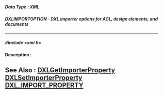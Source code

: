 ##### Data Type : XML
##### DXLIMPORTOPTION - DXL importer options for ACL, design elements, and documents
---
##### #include <xml.h>
**Description :**

**See Also :**
[DXLGetImporterProperty](D:/md_files/DXLGetImporterProperty.md)
[DXLSetImporterProperty](D:/md_files/DXLSetImporterProperty.md)
[DXL_IMPORT_PROPERTY](D:/md_files/DXL_IMPORT_PROPERTY.md)
---
